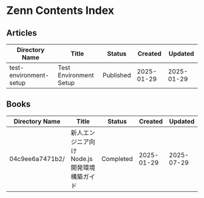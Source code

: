# Zenn Contents Index

## Articles
| Directory Name | Title | Status | Created | Updated |
|---------------|-------|--------|---------|---------|
| test-environment-setup | Test Environment Setup | Published | 2025-01-29 | 2025-01-29 |

## Books
| Directory Name | Title | Status | Created | Updated |
|---------------|-------|--------|---------|---------|
| 04c9ee6a7471b2/ | 新人エンジニア向けNode.js開発環境構築ガイド | Completed | 2025-01-29 | 2025-07-29 |